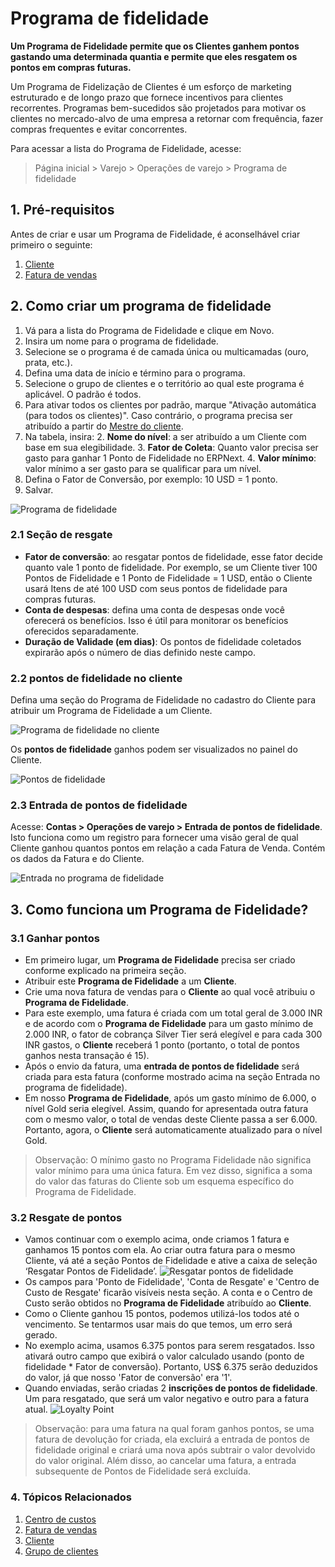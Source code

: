 # Programa de fidelidade



**Um Programa de Fidelidade permite que os Clientes ganhem pontos gastando uma determinada quantia e permite que eles resgatem os pontos em compras futuras.**


Um Programa de Fidelização de Clientes é um esforço de marketing estruturado e de longo prazo que fornece incentivos para clientes recorrentes. Programas bem-sucedidos são projetados para motivar os clientes no mercado-alvo de uma empresa a retornar com frequência, fazer compras frequentes e evitar concorrentes.


Para acessar a lista do Programa de Fidelidade, acesse:



> 
> Página inicial > Varejo > Operações de varejo > Programa de fidelidade
> 
> 
> 


## 1. Pré-requisitos


Antes de criar e usar um Programa de Fidelidade, é aconselhável criar primeiro o seguinte:


1. [Cliente](/docs/pt/CRM/customer)
2. [Fatura de vendas](/docs/pt/accounts/sales-invoice)


## 2. Como criar um programa de fidelidade


1. Vá para a lista do Programa de Fidelidade e clique em Novo.
2. Insira um nome para o programa de fidelidade.
3. Selecione se o programa é de camada única ou multicamadas (ouro, prata, etc.).
4. Defina uma data de início e término para o programa.
5. Selecione o grupo de clientes e o território ao qual este programa é aplicável. O padrão é todos.
6. Para ativar todos os clientes por padrão, marque "Ativação automática (para todos os clientes)". Caso contrário, o programa precisa ser atribuído a partir do [Mestre do cliente](/docs/pt/accounts/loyalty-program#22-loyalty-points-in-customer).
7. Na tabela, insira:
	2. **Nome do nível**: a ser atribuído a um Cliente com base em sua elegibilidade.
	3. **Fator de Coleta**: Quanto valor precisa ser gasto para ganhar 1 Ponto de Fidelidade no ERPNext.
	4. **Valor mínimo**: valor mínimo a ser gasto para se qualificar para um nível.
8. Defina o Fator de Conversão, por exemplo: 10 USD = 1 ponto.
9. Salvar.


![Programa de fidelidade](/files/loyalty-program.png)


### 2.1 Seção de resgate


* **Fator de conversão**: ao resgatar pontos de fidelidade, esse fator decide quanto vale 1 ponto de fidelidade. Por exemplo, se um Cliente tiver 100 Pontos de Fidelidade e 1 Ponto de Fidelidade = 1 USD, então o Cliente usará Itens de até 100 USD com seus pontos de fidelidade para compras futuras.
* **Conta de despesas**: defina uma conta de despesas onde você oferecerá os benefícios. Isso é útil para monitorar os benefícios oferecidos separadamente.
* **Duração de Validade (em dias)**: Os pontos de fidelidade coletados expirarão após o número de dias definido neste campo.


### 2.2 pontos de fidelidade no cliente


Defina uma seção do Programa de Fidelidade no cadastro do Cliente para atribuir um Programa de Fidelidade a um Cliente.


![Programa de fidelidade no cliente](/files/loyalty-program-in-customer.png)


Os **pontos de fidelidade** ganhos podem ser visualizados no painel do Cliente.


![Pontos de fidelidade](/files/loyalty-points-in-customer.png)


### 2.3 Entrada de pontos de fidelidade


Acesse: **Contas > Operações de varejo > Entrada de pontos de fidelidade**.
Isto funciona como um registro para fornecer uma visão geral de qual Cliente ganhou quantos pontos em relação a cada Fatura de Venda. Contém os dados da Fatura e do Cliente.


![Entrada no programa de fidelidade](/files/loyalty-program-entry.png)


## 3. Como funciona um Programa de Fidelidade?


### 3.1 Ganhar pontos


* Em primeiro lugar, um **Programa de Fidelidade** precisa ser criado conforme explicado na primeira seção.
* Atribuir este **Programa de Fidelidade** a um **Cliente**.
* Crie uma nova fatura de vendas para o **Cliente** ao qual você atribuiu o **Programa de Fidelidade**.
* Para este exemplo, uma fatura é criada com um total geral de 3.000 INR e de acordo com o **Programa de Fidelidade** para um gasto mínimo de 2.000 INR, o fator de cobrança Silver Tier será elegível e para cada 300 INR gastos, o **Cliente** receberá 1 ponto (portanto, o total de pontos ganhos nesta transação é 15).
* Após o envio da fatura, uma **entrada de pontos de fidelidade** será criada para esta fatura (conforme mostrado acima na seção Entrada no programa de fidelidade).
* Em nosso **Programa de Fidelidade**, após um gasto mínimo de 6.000, o nível Gold seria elegível. Assim, quando for apresentada outra fatura com o mesmo valor, o total de vendas deste Cliente passa a ser 6.000. Portanto, agora, o **Cliente** será automaticamente atualizado para o nível Gold.



> 
> Observação: O mínimo gasto no Programa Fidelidade não significa valor mínimo para uma única fatura. Em vez disso, significa a soma do valor das faturas do Cliente sob um esquema específico do Programa de Fidelidade.
> 
> 
> 


### 3.2 Resgate de pontos


* Vamos continuar com o exemplo acima, onde criamos 1 fatura e ganhamos 15 pontos com ela. Ao criar outra fatura para o mesmo Cliente, vá até a seção Pontos de Fidelidade e ative a caixa de seleção ‘Resgatar Pontos de Fidelidade’.
![Resgatar pontos de fidelidade](/files/redeem-loyalty-points.png)
* Os campos para 'Ponto de Fidelidade', 'Conta de Resgate' e 'Centro de Custo de Resgate' ficarão visíveis nesta seção. A conta e o Centro de Custo serão obtidos no **Programa de Fidelidade** atribuído ao **Cliente**.
* Como o Cliente ganhou 15 pontos, podemos utilizá-los todos até o vencimento. Se tentarmos usar mais do que temos, um erro será gerado.
* No exemplo acima, usamos 6.375 pontos para serem resgatados. Isso ativará outro campo que exibirá o valor calculado usando (ponto de fidelidade \* Fator de conversão). Portanto, US$ 6.375 serão deduzidos do valor, já que nosso 'Fator de conversão' era '1'.
* Quando enviadas, serão criadas 2 **inscrições de pontos de fidelidade**. Um para resgatado, que será um valor negativo e outro para a fatura atual.
![Loyalty Point](/files/loyalty-point-entry-redeem.png)



> 
> Observação: para uma fatura na qual foram ganhos pontos, se uma fatura de devolução for criada, ela excluirá a entrada de pontos de fidelidade original e criará uma nova após subtrair o valor devolvido do valor original. Além disso, ao cancelar uma fatura, a entrada subsequente de Pontos de Fidelidade será excluída.
> 
> 
> 


### 4. Tópicos Relacionados


1. [Centro de custos](/docs/pt/accounts/cost-center)
2. [Fatura de vendas](/docs/pt/accounts/sales-invoice)
3. [Cliente](/docs/pt/CRM/customer)
4. [Grupo de clientes](/docs/pt/CRM/customer-group)



